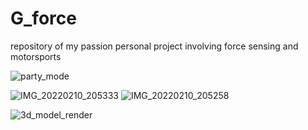 # G_force
repository of my passion personal project involving force sensing and motorsports

![party_mode](https://user-images.githubusercontent.com/15238565/161186070-4aa78e2f-fee7-4fa3-a546-1355863cc10d.gif)


![IMG_20220210_205333](https://user-images.githubusercontent.com/15238565/161184330-d0e52e1b-9fe0-4f9d-ba33-4c6a533f282b.jpg)
![IMG_20220210_205258](https://user-images.githubusercontent.com/15238565/161184354-ab074f67-98f2-4518-992f-70e68a6162f8.jpg)


![3d_model_render](https://user-images.githubusercontent.com/15238565/161182000-32519108-c238-4e1f-a97e-d8ddc1d89385.png)
